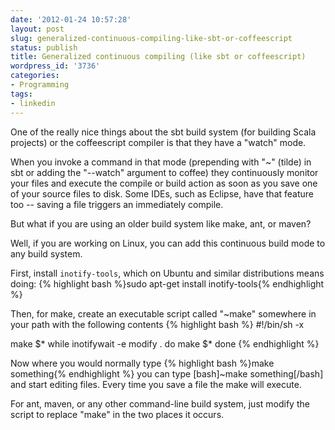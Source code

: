 ```yaml
---
date: '2012-01-24 10:57:28'
layout: post
slug: generalized-continuous-compiling-like-sbt-or-coffeescript
status: publish
title: Generalized continuous compiling (like sbt or coffeescript)
wordpress_id: '3736'
categories:
- Programming
tags:
- linkedin
---
```


One of the really nice things about the sbt build system (for building Scala projects) or the coffeescript compiler is that they have a "watch" mode.

When you invoke a command in that mode (prepending with "~" (tilde) in sbt or adding the "--watch" argument to coffee) they continuously monitor your files and execute the compile or build action as soon as you save one of your source files to disk.  Some IDEs, such as Eclipse, have that feature too -- saving a file triggers an immediately compile.

But what if you are using an older build system like make, ant, or maven?

Well, if you are working on Linux, you can add this continuous build mode to any build system.

First, install `inotify-tools`, which on Ubuntu and similar distributions means doing:
{% highlight bash %}sudo apt-get install inotify-tools{% endhighlight %}

Then, for make, create an executable script called "~make" somewhere in your path with the following contents
{% highlight bash %}
   #!/bin/sh -x

   make $*
   while inotifywait -e modify .
   do
     make $*
   done
{% endhighlight %}

Now where you would normally type {% highlight bash %}make something{% endhighlight %} you can type [bash]~make something[/bash] and start editing files.  Every time you save a file the make will execute.

For ant, maven, or any other command-line build system, just modify the script to replace "make" in the two places it occurs.



